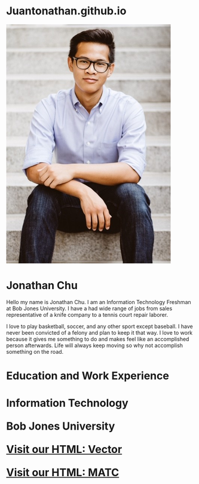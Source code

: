 # Juantonathan.github.io




<img src="snackattack.jpg" alt="Me">

<p style="background-color: White;"/p>

<h1>Jonathan Chu</h1>

<p>Hello my name is Jonathan Chu. I am an Information Technology Freshman at Bob Jones University. I have a had wide range of jobs from sales representative of a knife company to a tennis court repair laborer. </p>

<p>I love to play basketball, soccer, and any other sport except baseball. I have never been convicted of a felony and plan to keep it that way. I love to work because it gives me something to do and makes feel like an accomplished person afterwards. Life will always keep moving so why not accomplish something on the road.</p>

</body>

</html>

<h1>Education and Work Experience<h1>

<p>Information Technology<p>

<p>Bob Jones University<p>



<a href="https://www.vectormarketing.com/">Visit our HTML: Vector</a> 



<a href="www.matcs.com/index.html">Visit our HTML: MATC</a> 
